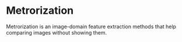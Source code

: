 # Metrorization

Metrorization is an image-domain feature extraction methods that help
comparing images without showing them.
